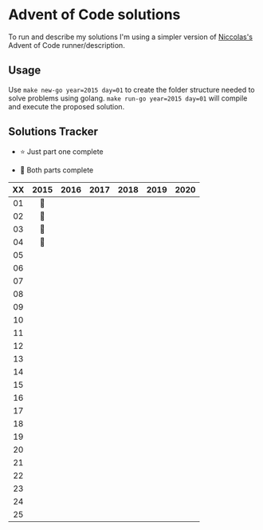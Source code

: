 # Advent of Code solutions

To run and describe my solutions I'm using a simpler version of [Niccolas's](https://github.com/Janiczek/advent-of-code) Advent of Code runner/description.

## Usage
Use `make new-go year=2015 day=01` to create the folder structure needed to solve problems using golang. `make run-go year=2015 day=01` will compile and execute the proposed solution. 

## Solutions Tracker

* :star: Just part one complete

* :star2: Both parts complete

| XX | 2015 | 2016 | 2017 | 2018 | 2019 | 2020 |
|:-:|:-:|:-:|:-:|:-:|:-:|:-:|
| 01 | :star2:|  |  |  |  |  |
| 02 | :star2:|  |  |  |  |  |
| 03 | :star2:|  |  |  |  |  |
| 04 | :star2:|  |  |  |  |  |
| 05 | |  |  |  |  |  |
| 06 | |  |  |  |  |  |
| 07 |  |  |  |  |  |  |
| 08 |  |  |  |  |  |  |
| 09 |  |  |  |  |  |  |
| 10 |  |  |  |  |  |  |
| 11 |  |  |  |  |  |  |
| 12 |  |  |  |  |  |  |
| 13 |  |  |  |  |  |  |
| 14 |  |  |  |  |  |  |
| 15 |  |  |  |  |  |  |
| 16 |  |  |  |  |  |  |
| 17 |  |  |  |  |  |  |
| 18 |  |  |  |  |  |  |
| 19 |  |  |  |  |  |  |
| 20 |  |  |  |  |  |  |
| 21 |  |  |  |  |  |  |
| 22 |  |  |  |  |  |  |
| 23 |  |  |  |  |  |  |
| 24 |  |  |  |  |  |  |
| 25 |  |  |  |  |  |  |

